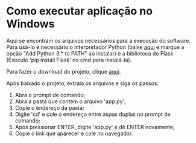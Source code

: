 # Como executar aplicação no Windows
Aqui se encontram os arquivos necessários para a execução do software. Para usá-lo é necessário o  interpretador Python (baixe [aqui](https://www.python.org/downloads/) e marque a opção "Add Python 3.* to PATH" ao instalar) e a biblioteca do Flask (Execute 'pip install Flask' no cmd para instalá-la).

Para fazer o download do projeto, clique [aqui](https://github.com/ArthurMN/On_no_curso/archive/refs/heads/main.zip). 

Após baixado o projeto, extraia os arquivos e siga os passos:
1) Abra o prompt de comando;
2) Abra a pasta que contém o arquivo 'app.py';
3) Copie o endereço da pasta;
4) Digite 'cd' e cole o endereço entre aspas duplas no prompt de comando;
5) Após pressionar ENTER, digite 'app.py' e dê ENTER novamente;
6) Copie o link que aparecer e cole no navegador.
